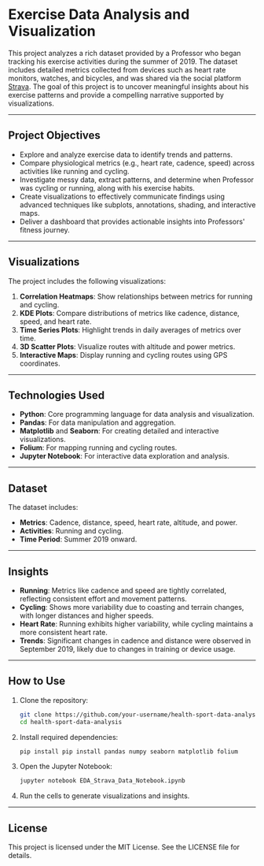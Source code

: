 # **Exercise Data Analysis and Visualization**

This project analyzes a rich dataset provided by a Professor who began tracking his exercise activities during the summer of 2019. The dataset includes detailed metrics collected from devices such as heart rate monitors, watches, and bicycles, and was shared via the social platform [Strava](https://www.strava.com/). The goal of this project is to uncover meaningful insights about his exercise patterns and provide a compelling narrative supported by visualizations.

---

## **Project Objectives**
- Explore and analyze exercise data to identify trends and patterns.
- Compare physiological metrics (e.g., heart rate, cadence, speed) across activities like running and cycling.
- Investigate messy data, extract patterns, and determine when Professor was cycling or running, along with his exercise habits.
- Create visualizations to effectively communicate findings using advanced techniques like subplots, annotations, shading, and interactive maps.
- Deliver a dashboard that provides actionable insights into Professors' fitness journey.

---

## **Visualizations**
The project includes the following visualizations:
1. **Correlation Heatmaps**: Show relationships between metrics for running and cycling.
2. **KDE Plots**: Compare distributions of metrics like cadence, distance, speed, and heart rate.
3. **Time Series Plots**: Highlight trends in daily averages of metrics over time.
4. **3D Scatter Plots**: Visualize routes with altitude and power metrics.
5. **Interactive Maps**: Display running and cycling routes using GPS coordinates.

---

## **Technologies Used**
- **Python**: Core programming language for data analysis and visualization.
- **Pandas**: For data manipulation and aggregation.
- **Matplotlib** and **Seaborn**: For creating detailed and interactive visualizations.
- **Folium**: For mapping running and cycling routes.
- **Jupyter Notebook**: For interactive data exploration and analysis.

---

## **Dataset**
The dataset includes:
- **Metrics**: Cadence, distance, speed, heart rate, altitude, and power.
- **Activities**: Running and cycling.
- **Time Period**: Summer 2019 onward.

---

## **Insights**
- **Running**: Metrics like cadence and speed are tightly correlated, reflecting consistent effort and movement patterns.
- **Cycling**: Shows more variability due to coasting and terrain changes, with longer distances and higher speeds.
- **Heart Rate**: Running exhibits higher variability, while cycling maintains a more consistent heart rate.
- **Trends**: Significant changes in cadence and distance were observed in September 2019, likely due to changes in training or device usage.

---

## **How to Use**
1. Clone the repository:
   ```bash
   git clone https://github.com/your-username/health-sport-data-analysis.git
   cd health-sport-data-analysis
   ```

2. Install required dependencies:
   ```bash
   pip install pip install pandas numpy seaborn matplotlib folium
   ```

3. Open the Jupyter Notebook:
   ```bash
   jupyter notebook EDA_Strava_Data_Notebook.ipynb
   ```

4. Run the cells to generate visualizations and insights.

---

## **License**
This project is licensed under the MIT License. See the LICENSE file for details.
